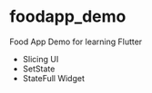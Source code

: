 # foodapp_demo

Food App Demo for learning Flutter 

- Slicing UI
- SetState
- StateFull Widget







